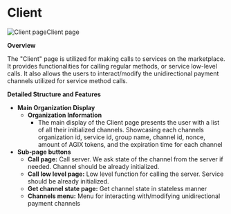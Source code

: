 # Client

![Client page](/assets/images/products/AIMarketplace/TUI/ClientPage.webp)Client page

**Overview**

The "Client" page is utilized for making calls to services on the marketplace. It provides functionalities for calling regular methods, or service low-level calls. It also allows the users to interact/modify the unidirectional payment channels utilized for service method calls.&#x20;

**Detailed Structure and Features**

* **Main Organization Display**
  * **Organization Information**
    * The main display of the Client page presents the user with a list of all their initialized channels. Showcasing each channels organization id, service id, group name, channel id, nonce, amount of AGIX tokens, and the expiration time for each channel
* **Sub-page buttons**
  * **Call page:** Call server. We ask state of the channel from the server if needed. Channel should be already initialized.
  * **Call low level page:** Low level function for calling the server. Service should be already initialized.
  * **Get channel state page:** Get channel state in stateless manner
  * **Channels menu:** Menu for interacting with/modifying unidirectional payment channels

